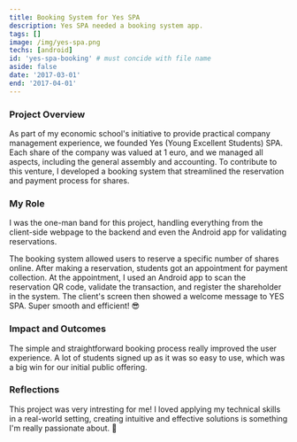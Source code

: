 ```yaml
---
title: Booking System for Yes SPA
description: Yes SPA needed a booking system app.
tags: []
image: /img/yes-spa.png
techs: [android]
id: 'yes-spa-booking' # must concide with file name
aside: false
date: '2017-03-01'
end: '2017-04-01'
---
```


### Project Overview
As part of my economic school's initiative to provide practical company management experience, we founded Yes (Young Excellent Students) SPA. Each share of the company was valued at 1 euro, and we managed all aspects, including the general assembly and accounting. To contribute to this venture, I developed a booking system that streamlined the reservation and payment process for shares.

### My Role
I was the one-man band for this project, handling everything from the client-side webpage to the backend and even the Android app for validating reservations.

The booking system allowed users to reserve a specific number of shares online. After making a reservation, students got an appointment for payment collection. At the appointment, I used an Android app to scan the reservation QR code, validate the transaction, and register the shareholder in the system. The client's screen then showed a welcome message to YES SPA. Super smooth and efficient! 😎

### Impact and Outcomes
The simple and straightforward booking process really improved the user experience. A lot of students signed up as it was so easy to use, which was a big win for our initial public offering.

### Reflections
This project was very intresting for me! I loved applying my technical skills in a real-world setting, creating intuitive and effective solutions is something I'm really passionate about. 🌟





